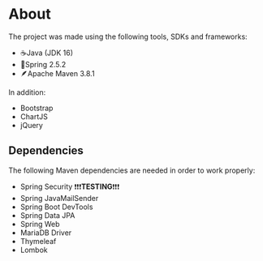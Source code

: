 # About
The project was made using the following tools, SDKs and frameworks:  

- ☕Java (JDK 16)
- 🍃Spring 2.5.2
- 🪶Apache Maven 3.8.1

In addition:
- Bootstrap
- ChartJS
- jQuery

## Dependencies
The following Maven dependencies are needed in order to work properly:

- Spring Security ❗❗❗**TESTING**❗❗❗
- Spring JavaMailSender
- Spring Boot DevTools
- Spring Data JPA
- Spring Web
- MariaDB Driver
- Thymeleaf
- Lombok
